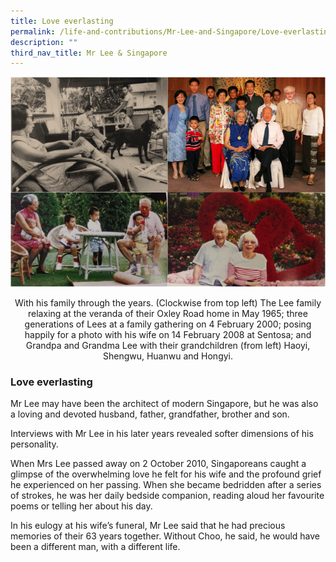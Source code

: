 ```yaml
---
title: Love everlasting
permalink: /life-and-contributions/Mr-Lee-and-Singapore/Love-everlasting
description: ""
third_nav_title: Mr Lee & Singapore
---
```

![Alt text for image on Isomer site](/images/mr-lee-and-singapore/Everlasting%20love.jpg)
<center>With his family through the years. (Clockwise from top left) The Lee family relaxing at the veranda of their Oxley Road home in May 1965; three generations of Lees at a family gathering on 4 February 2000; posing happily for a photo with his wife on 14 February 2008 at Sentosa; and Grandpa and Grandma Lee with their grandchildren (from left) Haoyi, Shengwu, Huanwu and Hongyi.</center>

### Love everlasting ###

Mr Lee may have been the architect of modern Singapore, but he was also a loving and devoted husband, father, grandfather, brother and son.


Interviews with Mr Lee in his later years revealed softer dimensions of his personality.


When Mrs Lee passed away on 2 October 2010, Singaporeans caught a glimpse of the overwhelming love he felt for his wife and the profound grief he experienced on her passing. When she became bedridden after a series of strokes, he was her daily bedside companion, reading aloud her favourite poems or telling her about his day.


In his eulogy at his wife’s funeral, Mr Lee said that he had precious memories of their 63 years together. Without Choo, he said, he would have been a different man, with a different life.